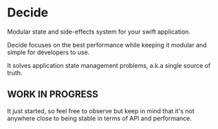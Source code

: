 # Decide

Modular state and side-effects system for your swift application.

Decide focuses on the best performance while keeping it modular and simple for developers to use. 

It solves application state management problems, a.k.a single source of truth.

## WORK IN PROGRESS
It just started, so feel free to observe but keep in mind that it's not anywhere close to being stable in terms of API and performance.
